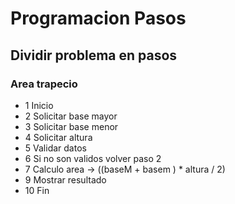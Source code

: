 # Programacion Pasos
## Dividir problema en pasos

### Area trapecio

- 1 Inicio
- 2  Solicitar base mayor
- 3  Solicitar base menor
- 4  Solicitar altura
- 5  Validar datos
- 6  Si no son validos volver paso 2
- 7  Calculo area -> ((baseM + basem ) * altura / 2)
- 9  Mostrar resultado
- 10  Fin
